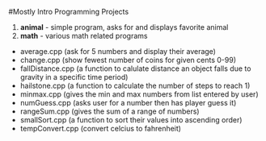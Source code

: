#Mostly Intro Programming Projects

1. **animal** - simple program, asks for and displays favorite animal  
2. **math**  - various math related programs
  * average.cpp (ask for 5 numbers and display their average)  
  * change.cpp (show fewest number of coins for given cents 0-99) 
  * fallDistance.cpp (a function to calulate distance an object falls due to gravity in a specific time period)  
  * hailstone.cpp (a function to calculate the number of steps to reach 1)  
  * minmax.cpp (gives the min and max numbers from list entered by user)
  * numGuess.cpp (asks user for a number then has player guess it)  
  * rangeSum.cpp (gives the sum of a range of numbers) 
  * smallSort.cpp (a function to sort their values into ascending order)  
  * tempConvert.cpp (convert celcius to fahrenheit)  
